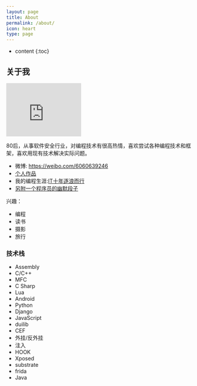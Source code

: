 ```yaml
---
layout: page
title: About
permalink: /about/
icon: heart
type: page
---
```


* content
{:toc}

## 关于我

<iframe src="https://githubbadge.appspot.com/bigsinger?s=1" style="border: 0;height: 142px;width: 200px;overflow: hidden;" frameBorder="0"></iframe>

80后，从事软件安全行业，对编程技术有很高热情，喜欢尝试各种编程技术和框架，喜欢用现有技术解决实际问题。

- 微博: <https://weibo.com/6060639246>
- [个人作品](https://www.zhupite.com/demo/)
- 我的编程生涯:[IT十年逐浪而行](https://www.zhupite.com/other/it10year.html)
- [另附一个程序员的幽默段子](https://www.zhupite.com/other/joke.html)


兴趣：
- 编程
- 读书
- 摄影
- 旅行

### 技术栈
- Assembly
- C/C++
- MFC
- C Sharp
- Lua
- Android
- Python
- Django
- JavaScript
- duilib
- CEF
- 外挂/反外挂
- 注入
- HOOK
- Xposed
- substrate
- frida
- Java
